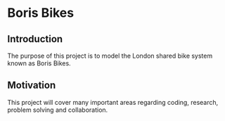 # Boris Bikes

## Introduction

The purpose of this project is to model the London shared bike system known as Boris Bikes.

## Motivation
This project will cover many important areas regarding coding, research, problem solving and collaboration. 